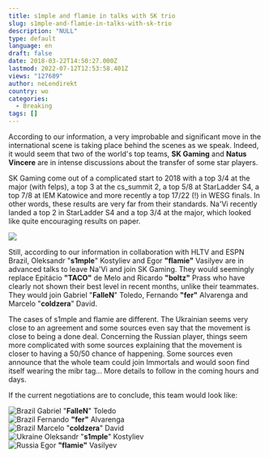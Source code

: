```yaml
---
title: s1mple and flamie in talks with SK trio
slug: s1mple-and-flamie-in-talks-with-sk-trio
description: "NULL"
type: default
language: en
draft: false
date: 2018-03-22T14:50:27.000Z
lastmod: 2022-07-12T12:53:58.401Z
views: "127689"
author: neLendirekt
country: wo
categories:
  - Breaking
tags: []
---
```

According to our information, a very improbable and significant move in the international scene is taking place behind the scenes as we speak. Indeed, it would seem that two of the world's top teams, **SK Gaming** and **Natus Vincere** are in intense discussions about the transfer of some star players.

SK Gaming come out of a complicated start to 2018 with a top 3/4 at the major (with felps), a top 3 at the cs\_summit 2, a top 5/8 at StarLadder S4, a top 7/8 at IEM Katowice and more recently a top 17/22 (!) in WESG finals. In other words, these results are very far from their standards. Na'Vi recently landed a top 2 in StarLadder S4 and a top 3/4 at the major, which looked like quite encouraging results on paper.

![](//picture/5a1f639fbd79a/pic.jpg)

Still, according to our information in collaboration with HLTV and ESPN Brazil, Oleksandr "**s1mple**" Kostyliev and Egor **"flamie"** Vasilyev are in advanced talks to leave Na'Vi and join SK Gaming. They would seemingly replace Epitácio **"TACO"** de Melo and Ricardo **"boltz"** Prass who have clearly not shown their best level in recent months, unlike their teammates. They would join Gabriel "**FalleN**" Toledo, Fernando **"fer"** Alvarenga and Marcelo "**coldzera**" David.

The cases of s1mple and flamie are different. The Ukrainian seems very close to an agreement and some sources even say that the movement is close to being a done deal. Concerning the Russian player, things seem more complicated with some sources explaining that the movement is closer to having a 50/50 chance of happening. Some sources even announce that the whole team could join Immortals and would soon find itself wearing the mibr tag... More details to follow in the coming hours and days.

If the current negotiations are to conclude, this team would look like:

![Brazil](/images/countries/br.svg)⁠ Gabriel "**FalleN**" Toledo  
![Brazil](/images/countries/br.svg)⁠ Fernando **"fer"** Alvarenga  
![Brazil](/images/countries/br.svg)⁠ Marcelo "**coldzera**" David  
![Ukraine](/images/countries/ua.svg)⁠ Oleksandr "**s1mple**" Kostyliev  
![Russia](/images/countries/ru.svg)⁠ Egor **"flamie"** Vasilyev
